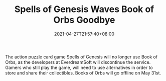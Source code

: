 ﻿---
title: "Spells of Genesis Waves Book of Orbs Goodbye"
date: 2021-04-27T21:57:40+08:00
lastmod: 2021-04-27T16:45:40+08:00
draft: false
authors: ["Maggie"]
description: "The action puzzle card game Spells of Genesis will no longer use Book of Orbs, as the developers at EverdreamSoft will discontinue the service. Gamers who still play the game, will need to use alternatives in order to store and share their collectibles. Books of Orbs will go offline on May 31st."
featuredImage: "spells-of-genesis-waves-book-of-orbs-goodbye.png"
tags: ["Virtual World","Play to Earn"]
categories: ["news"]
news: ["Virtual World"]
weight: 
lightgallery: true
pinned: false
recommend: false
recommend1: false
---

The action puzzle card game Spells of Genesis will no longer use Book of Orbs, as the developers at EverdreamSoft will discontinue the service. Gamers who still play the game, will need to use alternatives in order to store and share their collectibles. Books of Orbs will go offline on May 31st.

<!--more-->

